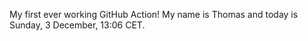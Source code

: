My first ever working GitHub Action!
My name is Thomas and today is Sunday, 3 December, 13:06 CET. 
